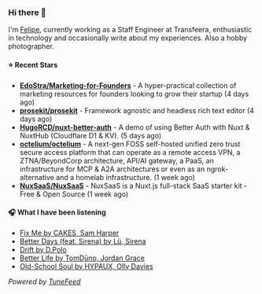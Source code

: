 ### Hi there 👋

I'm [Felipe](https://felipevm.com), currently working as a Staff Engineer at Transfeera, enthusiastic in technology and occasionally write about my experiences. Also a hobby photographer.

#### ⭐ Recent Stars
- **[EdoStra/Marketing-for-Founders](https://github.com/EdoStra/Marketing-for-Founders)** - A hyper-practical collection of marketing resources for founders looking to grow their startup (4 days ago)
- **[prosekit/prosekit](https://github.com/prosekit/prosekit)** - Framework agnostic and headless rich text editor  (4 days ago)
- **[HugoRCD/nuxt-better-auth](https://github.com/HugoRCD/nuxt-better-auth)** - A demo of using Better Auth with Nuxt &amp; NuxtHub (Cloudflare D1 &amp; KV). (5 days ago)
- **[octelium/octelium](https://github.com/octelium/octelium)** - A next-gen FOSS self-hosted unified zero trust secure access platform that can operate as a remote access VPN, a ZTNA/BeyondCorp architecture, API/AI gateway, a PaaS, an infrastructure for MCP &amp; A2A architectures or even as an ngrok-alternative and a homelab infrastructure. (1 week ago)
- **[NuxSaaS/NuxSaaS](https://github.com/NuxSaaS/NuxSaaS)** - NuxSaaS is a Nuxt.js full-stack SaaS starter kit - Free &amp; Open Source (1 week ago)

#### 🎧 What I have been listening
- [Fix Me by CAKES, Sam Harper](https://open.spotify.com/track/1nHWcLi8wupts5WkjIAflQ)
- [Better Days (feat. Sirena) by Lü, Sirena](https://open.spotify.com/track/6dksuzyjHvCCsEnRUlbtc7)
- [Drift by D.Polo](https://open.spotify.com/track/31RVTFQnLi4oiVjPrE03WJ)
- [Better Life by TomDūno, Jordan Grace](https://open.spotify.com/track/6mVV8tNshC0fn3gxjIMmAF)
- [Old-School Soul by HYPAUX, Olly Davies](https://open.spotify.com/track/2H0TaQcYvR7rksYcX06hrb)

_Powered by [TuneFeed](https://tunefeed.app?ref=github.com)_
